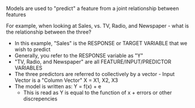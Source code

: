 <!-- Models: What are they used for, What issues are involved? --> 

Models are used to "predict" a feature from a joint relationship between features 

For example, when looking at Sales, vs. TV, Radio, and Newspaper - what is the relationship between the three? 
  - In this example, "Sales" is the RESPONSE or TARGET VARIABLE that we wish to predict 
  - Generally, you refer to the RESPONSE variable as "Y" 
  - "TV, Radio, and Newspaper" are all FEATURE/INPUT/PREDICTOR VARIABLES
  - The three predictors are referred to collectively by a vector - Input Vector is a "Column Vector" 
     X = X1, X2, X3
  - The model is written as: Y = f(x) + e 
      - This is read as Y is equal to the function of x + errors or other discrepencies 